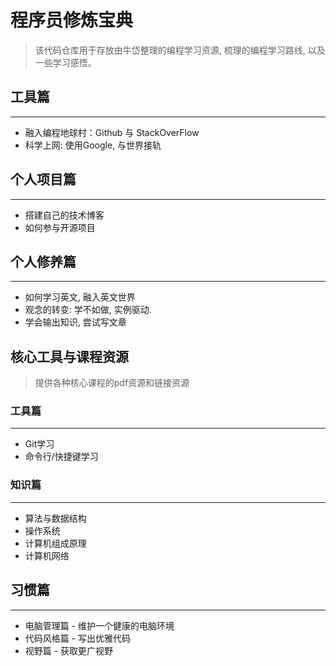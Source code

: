 # 程序员修炼宝典

>该代码仓库用于存放由牛岱整理的编程学习资源, 梳理的编程学习路线, 以及一些学习感悟。

## 工具篇
<hr>
<ul>
    <li> 融入编程地球村：Github 与 StackOverFlow</li>
    <li> 科学上网: 使用Google, 与世界接轨</li>
</ul>

## 个人项目篇
<hr>
<ul>
    <li>搭建自己的技术博客</li>
    <li>如何参与开源项目</li>
</li>
</ul>

## 个人修养篇
<hr>
<ul>
    <li> 如何学习英文, 融入英文世界 </li>
    <li>观念的转变: 学不如做, 实例驱动.</li>
    <li>学会输出知识, 尝试写文章</li>
</ul>

## 核心工具与课程资源
> 提供各种核心课程的pdf资源和链接资源

### 工具篇

<hr>
<ul>
    <li>Git学习</li>
    <li>命令行/快捷键学习</li>
</ul>

### 知识篇
<hr>
<ul>
    <li>算法与数据结构</li>
    <li>操作系统</li>
    <li>计算机组成原理</li>
    <li>计算机网络</li>
</ul>

## 习惯篇
<hr>
<ul>
    <li>电脑管理篇 - 维护一个健康的电脑环境</li>
    <li>代码风格篇 - 写出优雅代码</li>
    <li>视野篇 - 获取更广视野
</ul>



